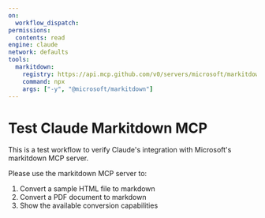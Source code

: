 ```yaml
---
on:
  workflow_dispatch:
permissions:
  contents: read
engine: claude
network: defaults
tools:
  markitdown:
    registry: https://api.mcp.github.com/v0/servers/microsoft/markitdown
    command: npx
    args: ["-y", "@microsoft/markitdown"]
---
```


# Test Claude Markitdown MCP

This is a test workflow to verify Claude's integration with Microsoft's markitdown MCP server.

Please use the markitdown MCP server to:
1. Convert a sample HTML file to markdown
2. Convert a PDF document to markdown
3. Show the available conversion capabilities